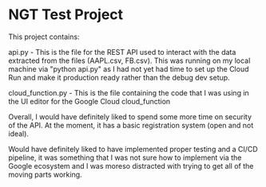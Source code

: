 
# NGT Test Project

This project contains:

api.py - This is the file for the REST API used to interact with the data extracted from the files (AAPL.csv, FB.csv). 
This was running on my local machine via "python api.py" as I had not yet had time to set up the Cloud Run and make it production ready rather than the debug dev setup.

cloud_function.py - This is the file containing the code that I was using in the UI editor for the Google Cloud cloud_function

Overall, I would have definitely liked to spend some more time on security of the API. At the moment, it has a basic registration system (open and not ideal).

Would have definitely liked to have implemented proper testing and a CI/CD pipeline, it was something that I was not sure how to implement via the Google ecosystem and I was moreso distracted with trying to get all of the moving parts working.


